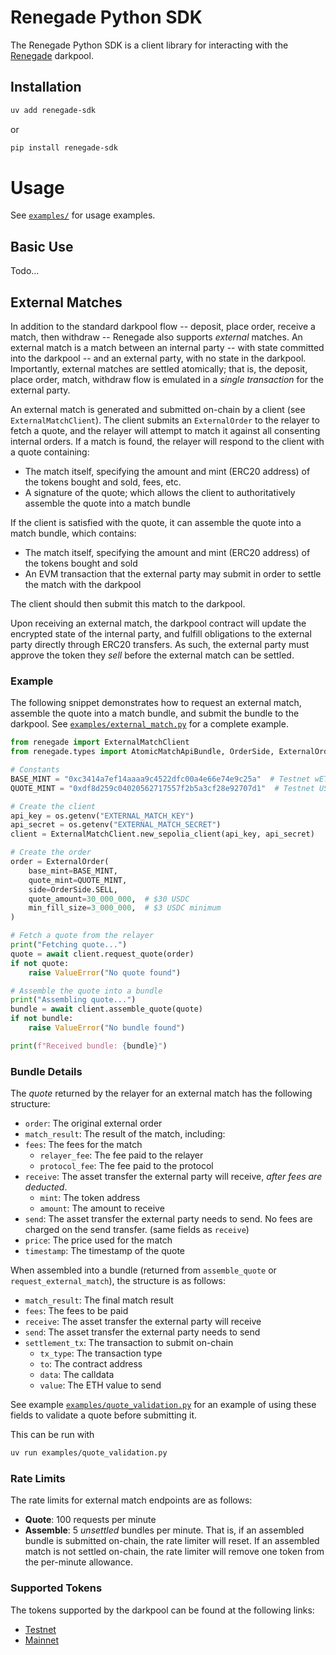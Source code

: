 # Renegade Python SDK
The Renegade Python SDK is a client library for interacting with the [Renegade](https://renegade.fi/) darkpool.

## Installation
```bash
uv add renegade-sdk
```
or
```bash
pip install renegade-sdk
```

# Usage
See [`examples/`](examples/) for usage examples.

## Basic Use
Todo... 

## External Matches
In addition to the standard darkpool flow -- deposit, place order, receive a match, then withdraw -- Renegade also supports *external* matches. An external match is a match between an internal party -- with state committed into the darkpool -- and an external party, with no state in the darkpool. Importantly, external matches are settled atomically; that is, the deposit, place order, match, withdraw flow is emulated in a _single transaction_ for the external party.

An external match is generated and submitted on-chain by a client (see `ExternalMatchClient`). The client submits an `ExternalOrder` to the relayer to fetch a quote, and the relayer will attempt to match it against all consenting internal orders. If a match is found, the relayer will respond to the client with a quote containing:
- The match itself, specifying the amount and mint (ERC20 address) of the tokens bought and sold, fees, etc.
- A signature of the quote; which allows the client to authoritatively assemble the quote into a match bundle

If the client is satisfied with the quote, it can assemble the quote into a match bundle, which contains:
- The match itself, specifying the amount and mint (ERC20 address) of the tokens bought and sold
- An EVM transaction that the external party may submit in order to settle the match with the darkpool

The client should then submit this match to the darkpool.

Upon receiving an external match, the darkpool contract will update the encrypted state of the internal party, and fulfill obligations to the external party directly through ERC20 transfers. As such, the external party must approve the token they _sell_ before the external match can be settled.

### Example
The following snippet demonstrates how to request an external match, assemble the quote into a match bundle, and submit the bundle to the darkpool. See [`examples/external_match.py`](examples/external_match.py) for a complete example.
```python
from renegade import ExternalMatchClient
from renegade.types import AtomicMatchApiBundle, OrderSide, ExternalOrder

# Constants
BASE_MINT = "0xc3414a7ef14aaaa9c4522dfc00a4e66e74e9c25a"  # Testnet wETH
QUOTE_MINT = "0xdf8d259c04020562717557f2b5a3cf28e92707d1"  # Testnet USDC

# Create the client
api_key = os.getenv("EXTERNAL_MATCH_KEY")
api_secret = os.getenv("EXTERNAL_MATCH_SECRET")
client = ExternalMatchClient.new_sepolia_client(api_key, api_secret)

# Create the order
order = ExternalOrder(
    base_mint=BASE_MINT,
    quote_mint=QUOTE_MINT,
    side=OrderSide.SELL,
    quote_amount=30_000_000,  # $30 USDC
    min_fill_size=3_000_000,  # $3 USDC minimum
)

# Fetch a quote from the relayer
print("Fetching quote...")
quote = await client.request_quote(order)
if not quote:
    raise ValueError("No quote found")

# Assemble the quote into a bundle
print("Assembling quote...")
bundle = await client.assemble_quote(quote)
if not bundle:
    raise ValueError("No bundle found")

print(f"Received bundle: {bundle}")
```

### Bundle Details
The *quote* returned by the relayer for an external match has the following structure:
- `order`: The original external order
- `match_result`: The result of the match, including:
- `fees`: The fees for the match
    - `relayer_fee`: The fee paid to the relayer
    - `protocol_fee`: The fee paid to the protocol
- `receive`: The asset transfer the external party will receive, *after fees are deducted*.
    - `mint`: The token address
    - `amount`: The amount to receive
- `send`: The asset transfer the external party needs to send. No fees are charged on the send transfer. (same fields as `receive`)
- `price`: The price used for the match
- `timestamp`: The timestamp of the quote

When assembled into a bundle (returned from `assemble_quote` or `request_external_match`), the structure is as follows:
- `match_result`: The final match result
- `fees`: The fees to be paid
- `receive`: The asset transfer the external party will receive
- `send`: The asset transfer the external party needs to send
- `settlement_tx`: The transaction to submit on-chain
    - `tx_type`: The transaction type
    - `to`: The contract address
    - `data`: The calldata
    - `value`: The ETH value to send

See example [`examples/quote_validation.py`](examples/quote_validation.py) for an example of using these fields to validate a quote before submitting it.

This can be run with
```bash
uv run examples/quote_validation.py
```

### Rate Limits
The rate limits for external match endpoints are as follows: 
- **Quote**: 100 requests per minute
- **Assemble**: 5 _unsettled_ bundles per minute. That is, if an assembled bundle is submitted on-chain, the rate limiter will reset. 
If an assembled match is not settled on-chain, the rate limiter will remove one token from the per-minute allowance.

### Supported Tokens
The tokens supported by the darkpool can be found at the following links:
- [Testnet](https://github.com/renegade-fi/token-mappings/blob/main/testnet.json)
- [Mainnet](https://github.com/renegade-fi/token-mappings/blob/main/mainnet.json)